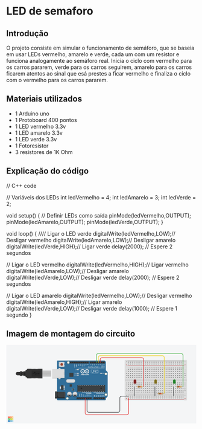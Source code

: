# LED de semaforo

## Introdução
 O projeto consiste em simular o funcionamento de semáforo, que se baseia em usar LEDs vermelho, amarelo e verde, cada um com um resistor e funciona analogamente ao semáforo real. Inicia o ciclo com vermelho para os carros pararem, verde para os carros seguirem, amarelo para os carros ficarem atentos ao sinal que esá prestes a ficar vermelho e finaliza o ciclo com o vermelho para os carros pararem. 
 
## Materiais utilizados
- 1 Arduino uno
- 1 Protoboard 400 pontos
- 1 LED vermelho 3.3v
- 1 LED amarelo 3.3v
- 1 LED verde 3.3v
- 1 Fotoresistor
- 3 resistores de 1K Ohm

## Explicação do código

// C++ code

// Variáveis dos LEDs
int ledVermelho = 4;
int ledAmarelo = 3;
int ledVerde = 2;

void setup() 
{ // Definir LEDs como saída
  pinMode(ledVermelho,OUTPUT);
  pinMode(ledAmarelo,OUTPUT);
  pinMode(ledVerde,OUTPUT);
}

void loop()
{
  //// Ligar o LED verde
  digitalWrite(ledVermelho,LOW);// Desligar vermelho
  digitalWrite(ledAmarelo,LOW);// Desligar amarelo
  digitalWrite(ledVerde,HIGH);// Ligar verde
  delay(2000); // Espere 2 segundos 
  
  // Ligar o LED vermelho
  digitalWrite(ledVermelho,HIGH);// Ligar vermelho
  digitalWrite(ledAmarelo,LOW);// Desligar amarelo
  digitalWrite(ledVerde,LOW);// Desligar verde
  delay(2000); // Espere 2 segundos 
  
   // Ligar o LED amarelo
  digitalWrite(ledVermelho,LOW);// Desligar vermelho
  digitalWrite(ledAmarelo,HIGH);// Ligar amarelo
  digitalWrite(ledVerde,LOW);// Desligar verde
  delay(1000); // Espere 1 segundo
}

## Imagem de montagem do circuito

![|LED de semáforo](LED_de_semaforo.png)
